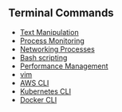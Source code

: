 ## Terminal Commands 

- [Text Manipulation](../text-manipulation.md)
- [Process Monitoring](./Terminal/process-monitoring.md)
- [Networking Processes]()
- [Bash scripting]()
- [Performance Management]()
- [vim]()
- [AWS CLI]()
- [Kubernetes CLI]()
- [Docker CLI]()
